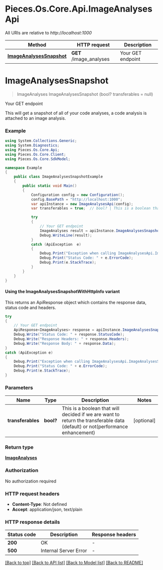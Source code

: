# Pieces.Os.Core.Api.ImageAnalysesApi

All URIs are relative to *http://localhost:1000*

| Method | HTTP request | Description |
|--------|--------------|-------------|
| [**ImageAnalysesSnapshot**](ImageAnalysesApi.md#imageanalysessnapshot) | **GET** /image_analyses | Your GET endpoint |

<a id="imageanalysessnapshot"></a>
# **ImageAnalysesSnapshot**
> ImageAnalyses ImageAnalysesSnapshot (bool? transferables = null)

Your GET endpoint

This will get a snapshot of all of your code analyses, a code analysis is attached to an image analysis.

### Example
```csharp
using System.Collections.Generic;
using System.Diagnostics;
using Pieces.Os.Core.Api;
using Pieces.Os.Core.Client;
using Pieces.Os.Core.SdkModel;

namespace Example
{
    public class ImageAnalysesSnapshotExample
    {
        public static void Main()
        {
            Configuration config = new Configuration();
            config.BasePath = "http://localhost:1000";
            var apiInstance = new ImageAnalysesApi(config);
            var transferables = true;  // bool? | This is a boolean that will decided if we are want to return the transferable data (default) or not(performance enhancement) (optional) 

            try
            {
                // Your GET endpoint
                ImageAnalyses result = apiInstance.ImageAnalysesSnapshot(transferables);
                Debug.WriteLine(result);
            }
            catch (ApiException  e)
            {
                Debug.Print("Exception when calling ImageAnalysesApi.ImageAnalysesSnapshot: " + e.Message);
                Debug.Print("Status Code: " + e.ErrorCode);
                Debug.Print(e.StackTrace);
            }
        }
    }
}
```

#### Using the ImageAnalysesSnapshotWithHttpInfo variant
This returns an ApiResponse object which contains the response data, status code and headers.

```csharp
try
{
    // Your GET endpoint
    ApiResponse<ImageAnalyses> response = apiInstance.ImageAnalysesSnapshotWithHttpInfo(transferables);
    Debug.Write("Status Code: " + response.StatusCode);
    Debug.Write("Response Headers: " + response.Headers);
    Debug.Write("Response Body: " + response.Data);
}
catch (ApiException e)
{
    Debug.Print("Exception when calling ImageAnalysesApi.ImageAnalysesSnapshotWithHttpInfo: " + e.Message);
    Debug.Print("Status Code: " + e.ErrorCode);
    Debug.Print(e.StackTrace);
}
```

### Parameters

| Name | Type | Description | Notes |
|------|------|-------------|-------|
| **transferables** | **bool?** | This is a boolean that will decided if we are want to return the transferable data (default) or not(performance enhancement) | [optional]  |

### Return type

[**ImageAnalyses**](ImageAnalyses.md)

### Authorization

No authorization required

### HTTP request headers

 - **Content-Type**: Not defined
 - **Accept**: application/json, text/plain


### HTTP response details
| Status code | Description | Response headers |
|-------------|-------------|------------------|
| **200** | OK |  -  |
| **500** | Internal Server Error |  -  |

[[Back to top]](#) [[Back to API list]](../README.md#documentation-for-api-endpoints) [[Back to Model list]](../README.md#documentation-for-models) [[Back to README]](../README.md)

